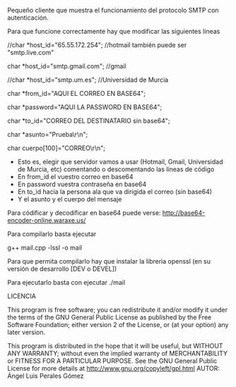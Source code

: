 Pequeño cliente que muestra el funcionamiento del protocolo SMTP con autenticación.

Para que funcione correctamente hay que modificar las siguientes líneas

//char *host_id="65.55.172.254"; //hotmail también puede ser "smtp.live.com"

char *host_id="smtp.gmail.com"; //gmail

//char *host_id="smtp.um.es"; //Universidad de Murcia

char *from_id="AQUI EL CORREO EN BASE64";

char *password="AQUI LA PASSWORD EN BASE64";

char *to_id="CORREO DEL DESTINATARIO sin base64";

char *asunto="Prueba\r\n";

char cuerpo[100]="CORREO\r\n";

 - Esto es, elegir que servidor vamos a usar (Hotmail, Gmail, Universidad de Murcia, etc) comentando o descomentando las líneas de código
 - En from_id el vuestro correo en base64
 - En password vuestra contraseña en base64
 - En to_id hacia la persona ala que va dirigida el correo (sin base64)
 - Y el asunto y el cuerpo del mensaje

Para códificar y decodificar en base64 puede verse: http://base64-encoder-online.waraxe.us/

Para compilarlo basta ejecutar

g++ mail.cpp -lssl -o mail

Para que permita compilarlo hay que instalar la libreria openssl (en su versión de desarrollo [DEV o DEVEL])

Para ejecutarlo basta con ejecutar ./mail

LICENCIA

   This program is free software; you can redistribute it and/or
   modify it under the terms of the GNU General Public License as
   published by the Free Software Foundation; either version 2 of
   the License, or (at your option) any later version.

   This program is distributed in the hope that it will be useful, but
   WITHOUT ANY WARRANTY; without even the implied warranty of
   MERCHANTABILITY or FITNESS FOR A PARTICULAR PURPOSE. See the GNU
   General Public License for more details at
   http://www.gnu.org/copyleft/gpl.html
   AUTOR: Ángel Luis Perales Gómez
